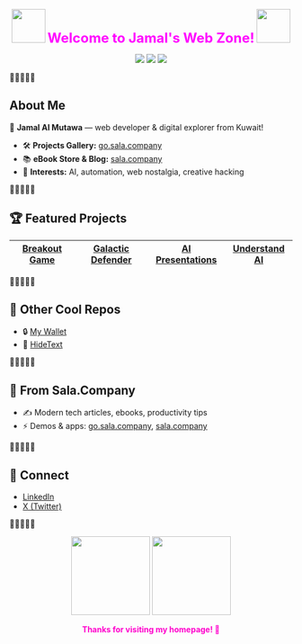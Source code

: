 <!-- 🚀 Welcome Banner -->
<p align="center">
  <img src="https://media.giphy.com/media/3oEjI6SIIHBdRxXI40/giphy.gif" width="60" />
  <span style="color:#FF00FF; font-size:24px;"><b>Welcome to Jamal's Web Zone!</b></span>
  <img src="https://media.giphy.com/media/l0Exk8EUzSLsrErEQ/giphy.gif" width="60"/>
</p>

<p align="center">
  <img src="https://img.shields.io/badge/Location-Kuwait-FF00FF?style=for-the-badge" />
  <img src="https://img.shields.io/badge/Blog-sala.company-yellowgreen?style=for-the-badge" />
  <img src="https://img.shields.io/badge/Projects-go.sala.company-00d9ff?style=for-the-badge" />
</p>

🚀🚀🚀🚀🚀

## About Me

🌟 **Jamal Al Mutawa** — web developer & digital explorer from Kuwait!

- 🛠️ **Projects Gallery:** [go.sala.company](https://go.sala.company)
- 📚 **eBook Store & Blog:** [sala.company](https://sala.company)
- 🤖 **Interests:** AI, automation, web nostalgia, creative hacking

🚀🚀🚀🚀🚀

## 🏆 Featured Projects

| [Breakout Game](https://breakout.sala.company) | [Galactic Defender](https://galacticdefender.sala.company) | [AI Presentations](https://webai.sala.company) | [Understand AI](https://understand.sala.company) |
| --- | --- | --- | --- |

🚀🚀🚀🚀🚀

## 🌟 Other Cool Repos

- 🔒 [My Wallet](https://github.com/jamalxcode/mywallet)
- 🔏 [HideText](https://github.com/jamalxcode/hidetext)

🚀🚀🚀🚀🚀

## 📰 From Sala.Company

- ✍️ Modern tech articles, ebooks, productivity tips
- ⚡ Demos & apps: [go.sala.company](https://go.sala.company), [sala.company](https://sala.company)

🚀🚀🚀🚀🚀

## 🤝 Connect

- [LinkedIn](https://www.linkedin.com/in/jamal-al-mutawa/)  
- [X (Twitter)](https://x.com/jamalmutawa)

🚀🚀🚀🚀🚀

<p align="center">
  <img src="https://github-readme-stats.vercel.app/api?username=jamalxcode&show_icons=true&theme=tokyonight" height="140">
  <img src="https://github-readme-streak-stats.herokuapp.com/?user=jamalxcode&theme=tokyonight" height="140"/>
</p>

<p align="center">
  <b style="color:#ff00cc;">Thanks for visiting my homepage! 🌟</b>
</p>
